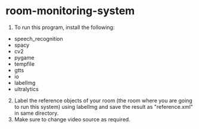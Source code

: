 # room-monitoring-system

1. To run this program, install the following:
- speech_recognition
- spacy
- cv2
- pygame
- tempfile
- gtts
- io
- labelImg
- ultralytics

2. Label the reference objects of your room (the room where you are going to run this system) using labelImg and save the result as "reference.xml" in same directory.
3. Make sure to change video source as required.
